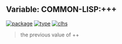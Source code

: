 ## Variable: COMMON-LISP:+++
[![package](https://img.shields.io/badge/Package-COMMON--LISP-5f9ea0.svg?style=social&colorA=999999)](../) [![type](https://img.shields.io/badge/Type-Variable-5f9ea0.svg?style=social&colorA=999999)](../#variable) [![clhs](https://img.shields.io/badge/CLHS-+++-5f9ea0.svg?style=social&colorA=999999)](http://www.lispworks.com/documentation/HyperSpec/Body/v_pl_plp.htm) 

> the previous value of ++

